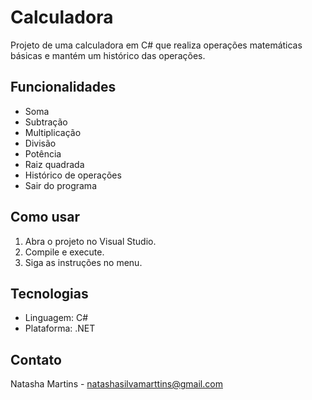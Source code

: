 # Calculadora

Projeto de uma calculadora em C# que realiza operações matemáticas básicas e mantém um histórico das operações.

## Funcionalidades
- Soma
- Subtração
- Multiplicação
- Divisão
- Potência
- Raiz quadrada
- Histórico de operações
- Sair do programa

## Como usar
1. Abra o projeto no Visual Studio.
2. Compile e execute.
3. Siga as instruções no menu.

## Tecnologias
- Linguagem: C#
- Plataforma: .NET

## Contato
Natasha Martins - natashasilvamarttins@gmail.com
